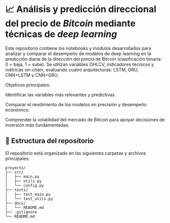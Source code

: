                                                                                          
# 📈 Análisis y predicción direccional del precio de *Bitcoin* mediante técnicas de *deep learning*

Este repositorio contiene los notebooks y módulos desarrollados para analizar y comparar el desempeño de modelos de deep learning en la predicción diaria de la dirección del precio de Bitcoin (clasificación binaria: 0 = baja, 1 = sube). Se utilizan variables OHLCV, indicadores técnicos y métricas on-chain, evaluando cuatro arquitecturas: LSTM, GRU, CNN+LSTM y CNN+GRU.

Objetivos principales:

Identificar las variables más relevantes y predictivas.

Comparar el rendimiento de los modelos en precisión y desempeño económico.

Comprender la volatilidad del mercado de Bitcoin para apoyar decisiones de inversión más fundamentadas.

## 📁 Estructura del repositorio

El repositorio está organizado en las siguientes carpetas y archivos principales:

```plaintext
proyecto/
├── src/
│   ├── main.py
│   ├── utils.py
│   └── config.py
├── tests/
│   ├── test_main.py
│   └── test_utils.py
├── docs/
│   └── README.md
├── .gitignore
└── README.md
```